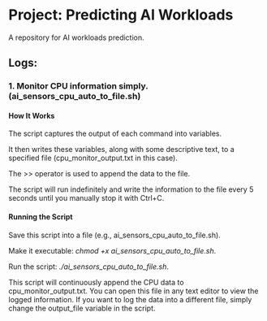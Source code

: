 # Project: Predicting AI Workloads
A repository for AI workloads prediction.

## Logs:
### 1. Monitor CPU information simply. (ai_sensors_cpu_auto_to_file.sh)
#### How It Works
The script captures the output of each command into variables.

It then writes these variables, along with some descriptive text, to a specified file (cpu_monitor_output.txt in this case).

The >> operator is used to append the data to the file.

The script will run indefinitely and write the information to the file every 5 seconds until you manually stop it with Ctrl+C.

#### Running the Script
Save this script into a file (e.g., ai_sensors_cpu_auto_to_file.sh).

Make it executable: *chmod +x ai_sensors_cpu_auto_to_file.sh*.

Run the script: *./ai_sensors_cpu_auto_to_file.sh*.

This script will continuously append the CPU data to cpu_monitor_output.txt. You can open this file in any text editor to view the logged information. If you want to log the data into a different file, simply change the output_file variable in the script.

